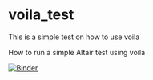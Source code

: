 # voila_test
This is a simple test on how to use voila

How to run a simple Altair test using voila

[![Binder](https://mybinder.org/badge_logo.svg)](https://mybinder.org/v2/gh/paredesj/voila_test/master?filepath=basics2.ipynb)

